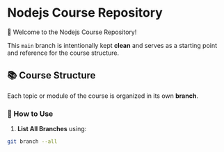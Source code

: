 # Nodejs Course Repository

👋 Welcome to the Nodejs Course Repository!

This `main` branch is intentionally kept **clean** and serves as a starting point and reference for the course structure.

## 📚 Course Structure

Each topic or module of the course is organized in its own **branch**.

### 🧭 How to Use

1. **List All Branches** using:
```bash
git branch --all
```
